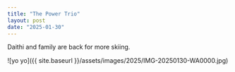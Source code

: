 ```yaml
---
title: "The Power Trio"
layout: post
date: "2025-01-30"
---
```


Daithi and family are back for more skiing.

![yo yo]({{ site.baseurl }}/assets/images/2025/IMG-20250130-WA0000.jpg)
